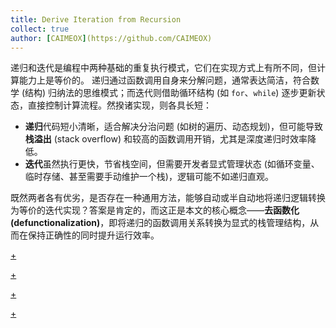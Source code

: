 ```yaml
---
title: Derive Iteration from Recursion
collect: true
author: [CAIMEOX](https://github.com/CAIMEOX)
---
```


<!-- Overview -->

递归和迭代是编程中两种基础的重复执行模式，它们在实现方式上有所不同，但计算能力上是等价的。
递归通过函数调用自身来分解问题，通常表达简洁，符合数学 (结构) 归纳法的思维模式；而迭代则借助循环结构 (如 `for`、`while`) 逐步更新状态，直接控制计算流程。然揆诸实现，则各具长短：

- **递归**代码短小清晰，适合解决分治问题 (如树的遍历、动态规划)，但可能导致**栈溢出** (stack overflow) 和较高的函数调用开销，尤其是深度递归时效率降低。
- **迭代**虽然执行更快，节省栈空间，但需要开发者显式管理状态 (如循环变量、临时存储、甚至需要手动维护一个栈)，逻辑可能不如递归直观。

既然两者各有优劣，是否存在一种通用方法，能够自动或半自动地将递归逻辑转换为等价的迭代实现？答案是肯定的，而这正是本文的核心概念——**去函数化 (defunctionalization)**，即将递归的函数调用关系转换为显式的栈管理结构，从而在保持正确性的同时提升运行效率。

[+](/blog/defunctionalize/filter.md#:embed)

[+](/blog/defunctionalize/tree.md#:embed)

[+](/blog/defunctionalize/cps.md#:embed)

[+](/blog/defunctionalize/review.md#:embed)
